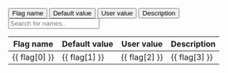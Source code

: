 <!-- Vue 2.x  -->
<script>
  new Vue({
    el: '#example_vue',
    // Options...
      methods: {
        multiple: function (event) {
          this.hide()
          this.show()
        },
        hide:  function (event) {

        },
        show: function (event) {

        }
      },
      data() {
          return {
              // flag_name: true,
              // flag_value: false,
              flags: {},
              isHidden: false,
          };
      },
      created() {
          fetch('arches_flags.json')
              .then(response => response.json())
              .then(data => {
                  const recoPrefixes = [
                      "B0ECAL",
                      "B0TRK",
                      "BEMC",
                      "BTOF",
                      "BTRK",
                      "BVTX",
                      "ECGEM",
                      "ECTOF",
                      "ECTRK",
                      "EEMC",
                      "FOFFMTRK",
                      "HCAL",
                      "MPGD",
                      "RICH",
                      "RPOTS",
                      "ZDC",
                      "Tracking",
                      "Reco",
                      "Digi",
                      "Calorimetry"
                  ];
              }).catch(err => console.log(err));
      },
      computed: {
          filteredFlags() {
              let filtredData = data.filter(el => {
                  /*
                                                   for r in all_records
                             if r[0].casefold().startswith(reco_prefix.lower())
                             and 'LogLevel' not in r[0]
                             and 'InputTags' not in r[0]
                             and 'input_tags' not in r[0]
                             and 'verbose' not in r[0]]
                       */

                  for (let i = 0; i < recoPrefixes.length; i++) {
                      let prefix = recoPrefixes[i];
                      console.log(prefix.toUpperCase());
                      if (el[0].toUpperCase().startsWith(prefix.toUpperCase())) {
                          return true;
                      }
                  }
                  return false;
              })
              this.flags = filtredData;
          },

      },
  });
</script>

<div id="example_vue">
    <button type="button" v-on:click="isHidden = !isHidden">Flag name</button>
    <button type="button" v-on:click="isHidden = !isHidden">Default value</button>
    <button type="button" v-on:click="isHidden = !isHidden">User value</button>
    <button type="button" v-on:click="isHidden = !isHidden">Description</button>
    <input type="text" id="myInput" onkeyup="filterTableRowsByInput('myInput', ['table_flags'])" placeholder="Search for names..">
    <table>
        <thead>
            <tr>
                <th v-show="!isHidden">Flag name</th>
                <th v-if="!isHidden">Default value</th>
                <th v-if="!isHidden">User value</th>
                <th v-if="!isHidden">Description</th>
            </tr>
        </thead>
        <tbody>
            <tr v-for="flag in flags">
                <td v-if="!isHidden">{{ flag[0] }}</td>
                <td v-if="!isHidden">{{ flag[1] }}</td>
                <td v-if="!isHidden">{{ flag[2] }}</td>
                <td v-if="!isHidden">{{ flag[3] }}</td>
            </tr>
        </tbody>
    </table>
</div>


<!--<script src="https://cdnjs.cloudflare.com/ajax/libs/vue/2.5.17/vue.js"></script>-->

<!--<main id="vue-app">-->
<!--  <div ref="div">Hello world</div>-->
<!--  <button type="button" v-on:click="hideElements()">Hide!</button>-->
<!--  <button type="button" v-on:click="showElements()">Show!</button>-->
<!--</main>-->

<!--<script>-->
<!--    var app = new Vue({-->
<!--        el: "#vue-app",-->
<!--        methods: {-->

<!--            hideElements: function () {-->
<!--                this.$refs.div.style.display = "none";-->
<!--            },-->
<!--            showElements: function () {-->
<!--                this.$refs.div.style.display = "inherit";-->

<!--            }-->
<!--        }-->
<!--    });-->
<!--</script>-->

